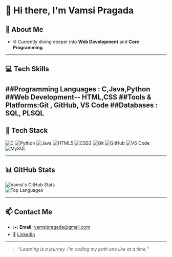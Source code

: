 # 👋 Hi there, I'm Vamsi Pragada

## 🧠 About Me

- 🌐 Currently diving deeper into **Web Development** and **Core Programming**.


---
## 💻 Tech Skills
##Programming Languages : C,Java,Python
##Web Development-- HTML,CSS
##Tools & Platforms:Git , GitHub, VS Code
##Databases : SQL, PLSQL
---

## 💼 Tech Stack
![C](https://img.shields.io/badge/C-00599C?style=flat&logo=c&logoColor=white)
![Python](https://img.shields.io/badge/Python-3776AB?style=flat&logo=python&logoColor=white)
![Java](https://img.shields.io/badge/Java-007396?style=flat&logo=java&logoColor=white)
![HTML5](https://img.shields.io/badge/HTML5-E34F26?style=flat&logo=html5&logoColor=white)
![CSS3](https://img.shields.io/badge/CSS3-1572B6?style=flat&logo=css3&logoColor=white)
![Git](https://img.shields.io/badge/Git-F05032?style=flat&logo=git&logoColor=white)
![GitHub](https://img.shields.io/badge/GitHub-181717?style=flat&logo=github&logoColor=white)
![VS Code](https://img.shields.io/badge/VS%20Code-007ACC?style=flat&logo=visual-studio-code&logoColor=white)
![MySQL](https://img.shields.io/badge/MySQL-4479A1?style=flat&logo=mysql&logoColor=white)

---

## 📊 GitHub Stats

![Vamsi's GitHub Stats](https://github-readme-stats.vercel.app/api?username=vamsipragada&show_icons=true&theme=github_dark&hide_border=true)  
![Top Languages](https://github-readme-stats.vercel.app/api/top-langs/?username=vamsipragada&layout=compact&theme=github_dark&hide_border=true)

---

## 📫 Contact Me

- ✉️ **Email:** vamsipragada@gmail.com  
- 🔗 [LinkedIn](www.linkedin.com/in/vamsi-pragada-9105a4338)

---

> _“Learning is a journey. I’m coding my path one line at a time.”_
